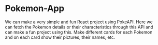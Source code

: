 # Pokemon-App
We can make a very simple and fun React project using PokeAPI. Here we can fetch the Pokemon details or their characteristics through this API and can make a fun project using this. Make different cards for each Pokemon and on each card show their pictures, their names, etc.
